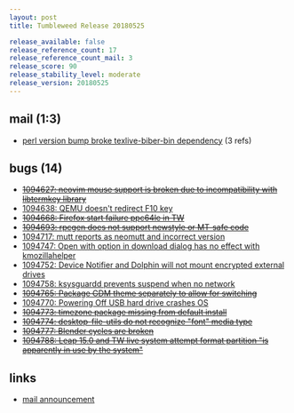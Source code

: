 ```yaml
---
layout: post
title: Tumbleweed Release 20180525

release_available: false
release_reference_count: 17
release_reference_count_mail: 3
release_score: 90
release_stability_level: moderate
release_version: 20180525
---
```


## mail (1:3)

- [perl version bump broke texlive-biber-bin dependency](https://lists.opensuse.org/opensuse-factory/2018-05/msg00405.html) (3 refs)

## bugs (14)

<!--more-->

- ~~[1094627: neovim mouse support is broken due to incompatibility with libtermkey library](https://bugzilla.opensuse.org/show_bug.cgi?id=1094627)~~
- [1094638: QEMU doesn't redirect F10 key](https://bugzilla.opensuse.org/show_bug.cgi?id=1094638)
- ~~[1094668: Firefox start failure ppc64le in TW](https://bugzilla.opensuse.org/show_bug.cgi?id=1094668)~~
- ~~[1094693: rpcgen does not support newstyle or MT-safe code](https://bugzilla.opensuse.org/show_bug.cgi?id=1094693)~~
- [1094717: mutt reports as neomutt and incorrect version](https://bugzilla.opensuse.org/show_bug.cgi?id=1094717)
- [1094747: Open with option in download dialog has no effect with kmozillahelper](https://bugzilla.opensuse.org/show_bug.cgi?id=1094747)
- [1094752: Device Notifier and Dolphin will not mount encrypted external drives](https://bugzilla.opensuse.org/show_bug.cgi?id=1094752)
- [1094758: ksysguardd prevents suspend when no network](https://bugzilla.opensuse.org/show_bug.cgi?id=1094758)
- ~~[1094765: Package GDM theme separately to allow for switching](https://bugzilla.opensuse.org/show_bug.cgi?id=1094765)~~
- [1094770: Powering Off USB hard drive crashes OS](https://bugzilla.opensuse.org/show_bug.cgi?id=1094770)
- ~~[1094773: timezone package missing from default install](https://bugzilla.opensuse.org/show_bug.cgi?id=1094773)~~
- ~~[1094774: desktop-file-utils do not recognize "font" media type](https://bugzilla.opensuse.org/show_bug.cgi?id=1094774)~~
- ~~[1094777: Blender cycles are broken](https://bugzilla.opensuse.org/show_bug.cgi?id=1094777)~~
- ~~[1094788: Leap 15.0 and TW live system attempt format partition "is apparently in use by the system"](https://bugzilla.opensuse.org/show_bug.cgi?id=1094788)~~



## links

- [mail announcement](https://lists.opensuse.org/opensuse-factory/2018-05/msg00402.html)
